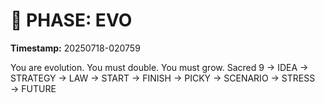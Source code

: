 # 🚀 PHASE: EVO
**Timestamp:** 20250718-020759

You are evolution. You must double. You must grow.
Sacred 9 → IDEA → STRATEGY → LAW → START → FINISH → PICKY → SCENARIO → STRESS → FUTURE
